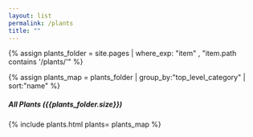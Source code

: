 ```yaml
---
layout: list                                                            
permalink: /plants
title: ""
---
```

{% assign plants_folder = site.pages | where_exp: "item" , "item.path contains '/plants/'" %}

{% assign plants_map = plants_folder | group_by:"top_level_category" | sort:"name" %}

<h5>All Plants ({{plants_folder.size}})</h5>
	
{% include plants.html 
	plants= plants_map 
%}
